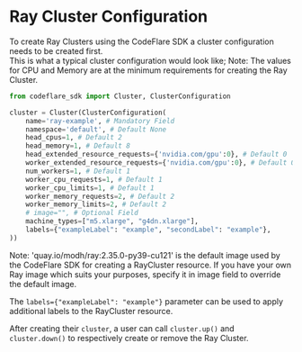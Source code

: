 # Ray Cluster Configuration

To create Ray Clusters using the CodeFlare SDK a cluster configuration needs to be created first.<br>
This is what a typical cluster configuration would look like; Note: The values for CPU and Memory are at the minimum requirements for creating the Ray Cluster.

```python
from codeflare_sdk import Cluster, ClusterConfiguration

cluster = Cluster(ClusterConfiguration(
    name='ray-example', # Mandatory Field
    namespace='default', # Default None
    head_cpus=1, # Default 2
    head_memory=1, # Default 8
    head_extended_resource_requests={'nvidia.com/gpu':0}, # Default 0
    worker_extended_resource_requests={'nvidia.com/gpu':0}, # Default 0
    num_workers=1, # Default 1
    worker_cpu_requests=1, # Default 1
    worker_cpu_limits=1, # Default 1
    worker_memory_requests=2, # Default 2
    worker_memory_limits=2, # Default 2
    # image="", # Optional Field
    machine_types=["m5.xlarge", "g4dn.xlarge"],
    labels={"exampleLabel": "example", "secondLabel": "example"},
))
```
Note: 'quay.io/modh/ray:2.35.0-py39-cu121' is the default image used by the CodeFlare SDK for creating a RayCluster resource. If you have your own Ray image which suits your purposes, specify it in image field to override the default image.

The `labels={"exampleLabel": "example"}` parameter can be used to apply additional labels to the RayCluster resource.

After creating their `cluster`, a user can call `cluster.up()` and `cluster.down()` to respectively create or remove the Ray Cluster.

